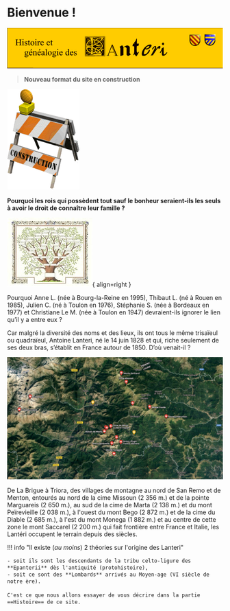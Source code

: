 # Bienvenue !

![Bandeau](images/bandeau.png)

> **Nouveau format du site en construction**

![Bandeau](images/construction.gif)

**Pourquoi les rois qui possèdent tout sauf le bonheur seraient-ils les seuls à avoir le droit de connaître leur famille ?**

![Arbre généalogique](images/arbregenea.jpg){ align=right }

Pourquoi Anne L. (née à Bourg-la-Reine en 1995), Thibaut L. (né à Rouen en 1985), Julien C. (né à Toulon en 1976), Stéphanie S. (née à Bordeaux en 1977) et Christiane Le M. (née à Toulon en 1947) devraient-ils ignorer le lien qu’il y a entre eux ?

Car malgré la diversité des noms et des lieux, ils ont tous le même trisaïeul ou quadraïeul, Antoine Lanteri, né le 14 juin 1828 et qui, riche seulement de ses deux bras, s’établit en France autour de 1850. D’où venait-il ?

![Carte](images/carte_monts_et_pics.png)

De La Brigue à Triora, des villages de montagne au nord de San Remo et de Menton, entourés au nord de la cime Missoun (2 356 m.) et de la pointe Marguareis (2 650 m.), au sud de la cime de Marta (2 138 m.) et du mont Peïrevieille (2 038 m.), à l'ouest du mont Bego (2 872 m.) et de la cime du Diable (2 685 m.), à l'est du mont Monega (1 882 m.) et au centre de cette zone le mont Saccarel (2 200 m.) qui fait frontière entre France et Italie, les Lantéri occupent le terrain depuis des siècles.

!!! info "Il existe (_au moins_) 2 théories sur l'origine des Lanteri"

    - soit ils sont les descendants de la tribu celto-ligure des **Epanterii** dès l'antiquité (protohistoire),
    - soit ce sont des **Lombards** arrivés au Moyen-age (VI siècle de notre ère).

    C'est ce que nous allons essayer de vous décrire dans la partie ==Histoire== de ce site.
